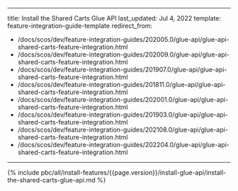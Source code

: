   
---
title: Install the Shared Carts Glue API
last_updated: Jul 4, 2022
template: feature-integration-guide-template
redirect_from:
  - /docs/scos/dev/feature-integration-guides/202005.0/glue-api/glue-api-shared-carts-feature-integration.html
  - /docs/scos/dev/feature-integration-guides/202009.0/glue-api/glue-api-shared-carts-feature-integration.html
  - /docs/scos/dev/feature-integration-guides/201907.0/glue-api/glue-api-shared-carts-feature-integration.html
  - /docs/scos/dev/feature-integration-guides/201811.0/glue-api/glue-api-shared-carts-feature-integration.html
  - /docs/scos/dev/feature-integration-guides/202001.0/glue-api/glue-api-shared-carts-feature-integration.html
  - /docs/scos/dev/feature-integration-guides/201903.0/glue-api/glue-api-shared-carts-feature-integration.html
  - /docs/scos/dev/feature-integration-guides/202108.0/glue-api/glue-api-shared-carts-feature-integration.html
  - /docs/scos/dev/feature-integration-guides/202204.0/glue-api/glue-api-shared-carts-feature-integration.html  
---

{% include pbc/all/install-features/{{page.version}}/install-glue-api/install-the-shared-carts-glue-api.md %} <!-- To edit, see /_includes/pbc/all/install-features/202204.0/install-glue-api/install-the-shared-carts-glue-api.md -->
